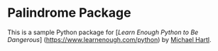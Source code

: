 # Palindrome Package

This is a sample Python package for
[*Learn Enough Python to Be Dangerous*]
(https://www.learnenough.com/python)
by [Michael Hartl](https://wwww.michaelhartl.com/).
